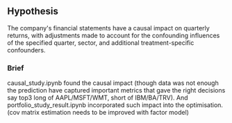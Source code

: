 ## Hypothesis

The company's financial statements have a causal impact on quarterly returns, with adjustments made to account for the confounding influences of the specified quarter, sector, and additional treatment-specific confounders.

### Brief

causal_study.ipynb found the causal impact (though data was not enough the prediction have captured important metrics that gave the right decisions say top3 long of AAPL/MSFT/WMT, short of IBM/BA/TRV). And portfolio_study_result.ipynb incorporated such impact into the optimisation. (cov matrix estimation needs to be improved with factor model)